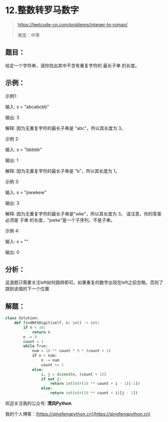 # 12.整数转罗马数字
> https://leetcode-cn.com/problems/integer-to-roman/
> 
> 难度：中等
## 题目：

给定一个字符串，请你找出其中不含有重复字符的 最长子串 的长度。

## 示例：

示例1:

输入: s = "abcabcbb"

输出: 3 

解释: 因为无重复字符的最长子串是 "abc"，所以其长度为 3。

示例 2:

输入: s = "bbbbb"

输出: 1

解释: 因为无重复字符的最长子串是 "b"，所以其长度为 1。

示例 3:

输入: s = "pwwkew"

输出: 3

解释: 因为无重复字符的最长子串是"wke"，所以其长度为 3。
    请注意，你的答案必须是 子串 的长度，"pwke"是一个子序列，不是子串。
    
示例 4:

输入: s = ""

输出: 0

## 分析：

这道题只需要关注left如何跳转即可。如果重复的数字出现在left之前忽略，否则了跳到该值的下一个位置

## 解题：

```python
class Solution:
    def findNthDigit(self, n: int) -> int:
        if n < 10:
            return n
        n -= 9
        count = 1
        while True:
            num = 10 ** count * 9 * (count + 1)
            if n > num:
                n -= num
                count += 1
            else:
                i, j = divmod(n, (count + 1))
                if not j:
                    return int(str(10 ** count + i - 1)[-1])
                else:
                    return int(str(10 ** count + i)[j - 1])
```

欢迎关注我的公众号: **清风Python**

我的个人博客：[https://qingfengpython.cn](https://qingfengpython.cn)


